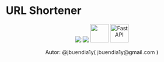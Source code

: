 # URL Shortener


<div align="center" style="margin-bottom: 10px;" >
    <img src="https://img.icons8.com/color/48/null/typescript.png"/>
    <img src="https://img.icons8.com/color/48/null/python--v1.png"/>
    <img height="48px" src="https://vitejs.dev/logo.svg" />
    <img height="48px" src="https://fastapi.tiangolo.com/img/logo-margin/logo-teal.png" alt="FastAPI">
</div>


<p align="center">Autor: @jbuendia1y( jbuendia1y@gmail.com )</p>
